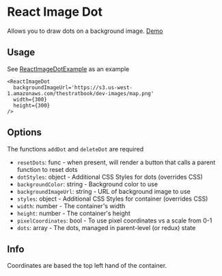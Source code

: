 # React Image Dot

Allows you to draw dots on a background image. [Demo](https://2p5lzo7y20.codesandbox.io/)

## Usage

See [ReactImageDotExample](https://github.com/liawesomesaucer/react-image-dot/blob/master/src/ReactImageDotExample.js) 
as an example

```
<ReactImageDot
  backgroundImageUrl='https://s3.us-west-1.amazonaws.com/thestratbook/dev-images/map.png'
  width={300}
  height={300}
/>
```

## Options

The functions `addDot` and `deleteDot` are required

* `resetDots`: func - when present, will render a button that calls a parent function
                to reset dots
* `dotStyles`: object - Additional CSS Styles for dots (overrides CSS)
* `backgroundColor`: string - Background color to use
* `backgroundImageUrl`: string - URL of background image to use
* `styles`: object - Additional CSS Styles for container (overrides CSS)
* `width`: number - The container's width
* `height`: number - The container's height
* `pixelCoordinates`: bool - To use pixel coordinates vs a scale from 0-1
* `dots`: array - The dots, managed in parent-level (or redux) state

## Info

Coordinates are based the top left hand of the container.

